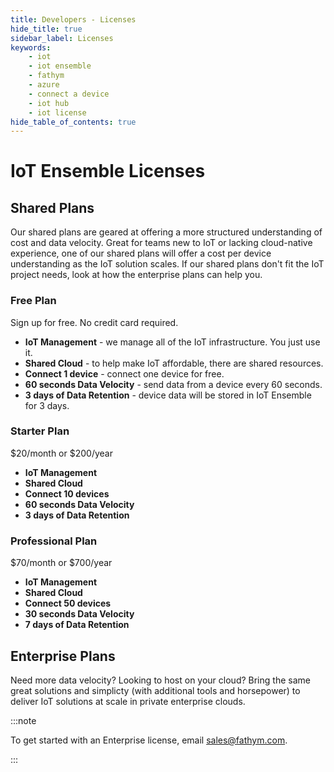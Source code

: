 ```yaml
---
title: Developers - Licenses
hide_title: true
sidebar_label: Licenses
keywords:
    - iot
    - iot ensemble
    - fathym
    - azure
    - connect a device
    - iot hub
    - iot license
hide_table_of_contents: true
---
```


# IoT Ensemble Licenses

## Shared Plans
Our shared plans are geared at offering a more structured understanding of cost and data velocity.  Great for teams new to IoT or lacking cloud-native experience, one of our shared plans will offer a cost per device understanding as the IoT solution scales.  If our shared plans don't fit the IoT project needs, look at how the enterprise plans can help you.

### Free Plan
Sign up for free. No credit card required.

- **IoT Management** - we manage all of the IoT infrastructure. You just use it.
- **Shared Cloud** - to help make IoT affordable, there are shared resources.
- **Connect 1 device** - connect one device for free.
- **60 seconds Data Velocity** - send data from a device every 60 seconds.
- **3 days of Data Retention** - device data will be stored in IoT Ensemble for 3 days.

### Starter Plan
$20/month or $200/year

- **IoT Management**
- **Shared Cloud**
- **Connect 10 devices**
- **60 seconds Data Velocity**
- **3 days of Data Retention**

### Professional Plan
$70/month or $700/year

- **IoT Management**
- **Shared Cloud**
- **Connect 50 devices**
- **30 seconds Data Velocity**
- **7 days of Data Retention**

## Enterprise Plans
Need more data velocity?  Looking to host on your cloud?  Bring the same great solutions and simplicty (with additional tools and horsepower) to deliver IoT solutions at scale in private enterprise clouds.

:::note

To get started with an Enterprise license, email <a href="mailto:sales@fathym.com">sales@fathym.com</a>.

:::